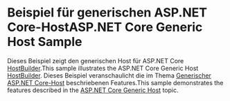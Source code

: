# <a name="aspnet-core-generic-host-sample"></a><span data-ttu-id="72db9-101">Beispiel für generischen ASP.NET Core-Host</span><span class="sxs-lookup"><span data-stu-id="72db9-101">ASP.NET Core Generic Host Sample</span></span>

<span data-ttu-id="72db9-102">Dieses Beispiel zeigt den generischen Host für ASP.NET Core [HostBuilder](https://docs.microsoft.com/dotnet/api/microsoft.extensions.hosting.ihostedservice).</span><span class="sxs-lookup"><span data-stu-id="72db9-102">This sample illustrates the ASP.NET Core Generic Host [HostBuilder](https://docs.microsoft.com/dotnet/api/microsoft.extensions.hosting.ihostedservice).</span></span> <span data-ttu-id="72db9-103">Dieses Beispiel veranschaulicht die im Thema [Generischer ASP.NET Core-Host](https://docs.microsoft.com/aspnet/core/fundamentals/host/generic-host) beschriebenen Features.</span><span class="sxs-lookup"><span data-stu-id="72db9-103">This sample demonstrates the features described in the [ASP.NET Core Generic Host](https://docs.microsoft.com/aspnet/core/fundamentals/host/generic-host) topic.</span></span>

